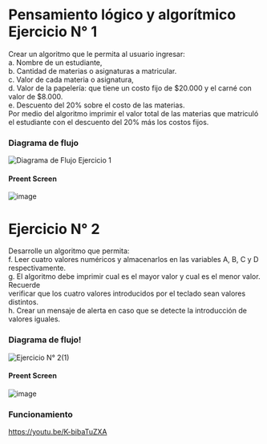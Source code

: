 # Pensamiento lógico y algorítmico Ejercicio N° 1

Crear un algoritmo que le permita al usuario ingresar:<br>
a. Nombre de un estudiante,<br>
b. Cantidad de materias o asignaturas a matricular.<br>
c. Valor de cada materia o asignatura,<br>
d. Valor de la papelería: que tiene un costo fijo de $20.000 y el carné con valor de $8.000.<br>
e. Descuento del 20% sobre el costo de las materias.<br>
Por medio del algoritmo imprimir el valor total de las materias que matriculó el estudiante con el descuento del 20% más los costos fijos.<br>

### Diagrama de flujo
![Diagrama de Flujo Ejercicio 1](https://user-images.githubusercontent.com/16197568/175173021-b32e08e7-10b6-4136-9d6c-3a7ff7e579b6.jpeg)


#### Preent Screen
![image](https://user-images.githubusercontent.com/16197568/175128013-9c8c64c5-3e55-47e7-ba45-f22715a88fd6.png)


# Ejercicio N° 2

Desarrolle un algoritmo que permita:<br>
f. Leer cuatro valores numéricos y almacenarlos en las variables A, B, C y D respectivamente.<br>
g. El algoritmo debe imprimir cual es el mayor valor y cual es el menor valor. Recuerde<br>
verificar que los cuatro valores introducidos por el teclado sean valores distintos.<br>
h. Crear un mensaje de alerta en caso que se detecte la introducción de valores iguales.<br>

### Diagrama de flujo!
![Ejercicio N° 2(1)](https://user-images.githubusercontent.com/16197568/175113271-425572d8-656d-43ab-a5d6-517ba5f33e1e.jpeg)

#### Preent Screen
![image](https://user-images.githubusercontent.com/16197568/175127663-4ed1145d-0273-4cc0-bde2-127aa4787632.png)

### Funcionamiento
https://youtu.be/K-bibaTuZXA
